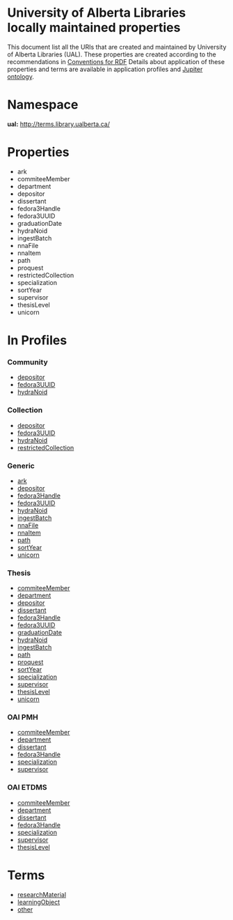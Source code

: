 # University of Alberta Libraries locally maintained properties  

This document list all the URIs that are created and maintained by University of Alberta Libraries (UAL). These properties are created according to the recommendations in [Conventions for RDF](http://www-sop.inria.fr/acacia/personnel/phmartin/RDF/conventions.html) Details about application of these properties and terms are available in application profiles and [Jupiter ontology](https://github.com/ualbertalib/metadata/blob/master/data_dictionary/jupiter_ontology.md).

# Namespace
**ual:** http://terms.library.ualberta.ca/  

# Properties
* ark
* commiteeMember
* department
* depositor
* dissertant
* fedora3Handle
* fedora3UUID
* graduationDate
* hydraNoid
* ingestBatch
* nnaFile
* nnaItem
* path
* proquest
* restrictedCollection
* specialization 
* sortYear
* supervisor
* thesisLevel
* unicorn

# In Profiles
### Community
* [depositor](https://github.com/ualbertalib/metadata/tree/master/data_dictionary/profile_community.md#ualdepositor  )
* [fedora3UUID](https://github.com/ualbertalib/metadata/tree/master/data_dictionary/profile_community.md#ualfedora3uuid)
* [hydraNoid](https://github.com/ualbertalib/metadata/tree/master/data_dictionary/profile_community.md#ualhydranoid  )   
### Collection
* [depositor](https://github.com/ualbertalib/metadata/tree/master/data_dictionary/profile_community.md#ualdepositor  )  
* [fedora3UUID](https://github.com/ualbertalib/metadata/tree/master/data_dictionary/profile_community.md#ualfedora3uuid)
* [hydraNoid](https://github.com/ualbertalib/metadata/tree/master/data_dictionary/profile_community.md#ualhydranoid  ) 
* [restrictedCollection](https://github.com/ualbertalib/metadata/tree/master/data_dictionary/profile_collection.md#ualrestrictedcollection  )  
### Generic
* [ark](https://github.com/ualbertalib/metadata/tree/master/data_dictionary/profile_generic.md#ualark  )  
* [depositor](https://github.com/ualbertalib/metadata/tree/master/data_dictionary/profile_generic.md#ualdepositor  )  
* [fedora3Handle](https://github.com/ualbertalib/metadata/tree/master/data_dictionary/profile_generic.md#ualfedora3handle  )  
* [fedora3UUID](https://github.com/ualbertalib/metadata/tree/master/data_dictionary/profile_generic.md#ualfedora3uuid  )  
* [hydraNoid](https://github.com/ualbertalib/metadata/tree/master/data_dictionary/profile_generic.md#ualhydranoid  )  
* [ingestBatch](https://github.com/ualbertalib/metadata/tree/master/data_dictionary/profile_generic.md#ualingestbatch  )  
* [nnaFile](https://github.com/ualbertalib/metadata/tree/master/data_dictionary/profile_generic.md#ualnnafile  )  
* [nnaItem](https://github.com/ualbertalib/metadata/tree/master/data_dictionary/profile_generic.md#ualnnaitem  )  
* [path](https://github.com/ualbertalib/metadata/tree/master/data_dictionary/profile_generic.md#ualpath  )  
* [sortYear](https://github.com/ualbertalib/metadata/tree/master/data_dictionary/profile_generic.md#ualsortyear  )  
* [unicorn](https://github.com/ualbertalib/metadata/tree/master/data_dictionary/profile_generic.md#ualunicorn  )  
### Thesis
* [commiteeMember](https://github.com/ualbertalib/metadata/tree/master/data_dictionary/profile_thesis.md#ualcommiteemember  )  
* [department](https://github.com/ualbertalib/metadata/tree/master/data_dictionary/profile_thesis.md#ualdepartment  )  
* [depositor](https://github.com/ualbertalib/metadata/tree/master/data_dictionary/profile_thesis.md#ualdepositor  )  
* [dissertant](https://github.com/ualbertalib/metadata/tree/master/data_dictionary/profile_thesis.md#ualdissertant  )  
* [fedora3Handle](https://github.com/ualbertalib/metadata/tree/master/data_dictionary/profile_thesis.md#ualfedora3handle  )  
* [fedora3UUID](https://github.com/ualbertalib/metadata/tree/master/data_dictionary/profile_thesis.md#ualfedora3uuid  )  
* [graduationDate](https://github.com/ualbertalib/metadata/tree/master/data_dictionary/profile_thesis.md#ualgraduationdate  )  
* [hydraNoid](https://github.com/ualbertalib/metadata/tree/master/data_dictionary/profile_thesis.md#ualhydranoid  )  
* [ingestBatch](https://github.com/ualbertalib/metadata/tree/master/data_dictionary/profile_thesis.md#ualingestbatch  )  
* [path](https://github.com/ualbertalib/metadata/tree/master/data_dictionary/profile_thesis.md#ualpath  )  
* [proquest](https://github.com/ualbertalib/metadata/tree/master/data_dictionary/profile_thesis.md#ualproquest  )  
* [sortYear](https://github.com/ualbertalib/metadata/tree/master/data_dictionary/profile_thesis.md#ualsortyear  )  
* [specialization](https://github.com/ualbertalib/metadata/tree/master/data_dictionary/profile_thesis.md#ualspecialization  )  
* [supervisor](https://github.com/ualbertalib/metadata/tree/master/data_dictionary/profile_thesis.md#ualsupervisor  )  
* [thesisLevel](https://github.com/ualbertalib/metadata/tree/master/data_dictionary/profile_thesis.md#ualthesislevel  )  
* [unicorn](https://github.com/ualbertalib/metadata/tree/master/data_dictionary/profile_thesis.md#ualunicorn  )
### OAI PMH
* [commiteeMember](https://github.com/ualbertalib/metadata/tree/master/data_dictionary/profile_oai_pmh.md#ualcommiteemember  )  
* [department](https://github.com/ualbertalib/metadata/tree/master/data_dictionary/profile_oai_pmh.md#ualdepartment  )  
* [dissertant](https://github.com/ualbertalib/metadata/tree/master/data_dictionary/profile_oai_pmh.md#ualdissertant)
* [fedora3Handle](https://github.com/ualbertalib/metadata/tree/master/data_dictionary/profile_oai_pmh.md#ualfedora3handle)
* [specialization](https://github.com/ualbertalib/metadata/tree/master/data_dictionary/profile_oai_pmh.md#ualspecialization)
* [supervisor](https://github.com/ualbertalib/metadata/tree/master/data_dictionary/profile_oai_pmh.md#ualsupervisor)
### OAI ETDMS
* [commiteeMember](https://github.com/ualbertalib/metadata/tree/master/data_dictionary/profile_oai_etdms.md#ualcommiteemember)
* [department](https://github.com/ualbertalib/metadata/tree/master/data_dictionary/profile_oai_etdms.md#ualdepartment)
* [dissertant](https://github.com/ualbertalib/metadata/tree/master/data_dictionary/profile_oai_etdms.md#ualdissertant)
* [fedora3Handle](https://github.com/ualbertalib/metadata/tree/master/data_dictionary/profile_oai_etdms.md#ualfedora3handle)
* [specialization](https://github.com/ualbertalib/metadata/tree/master/data_dictionary/profile_oai_etdms.md#ualspecialization)
* [supervisor](https://github.com/ualbertalib/metadata/tree/master/data_dictionary/profile_oai_etdms.md#ualsupervisor)
* [thesisLevel](https://github.com/ualbertalib/metadata/tree/master/data_dictionary/profile_oai_etdms.md#ualthesislevel)
# Terms
* [researchMaterial](https://github.com/ualbertalib/metadata/blob/master/data_dictionary/jupiter_ontology.md#ualresearchmaterial)
* [learningObject](https://github.com/ualbertalib/metadata/blob/master/data_dictionary/jupiter_ontology.md#uallearningobject)
* [other](https://github.com/ualbertalib/metadata/blob/master/data_dictionary/jupiter_ontology.md#ualother)

